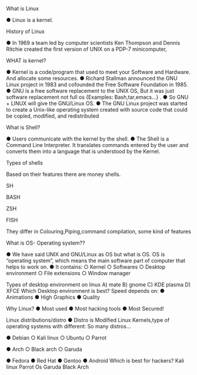 What is Linux

● Linux is a kernel.

History of Linux

● In 1969 a team led by computer scientists Ken Thompson and Dennis Ritchie created the first version of UNIX on a PDP-7 minicomputer,

WHAT is kernel?

● Kernel is a code/program that used to meet your Software and Hardware. And allocate some resources.
● Richard Stallman announced the GNU Linux project in 1983 and cofounded the Free Software Foundation in 1985. 
● GNU is a free software replacement to the UNIX OS, But it was just software replacement not full os {Examples: Bash,tar,emacs…} .
● So GNU + LINUX will give the GNU/Linux OS. 
● The GNU Linux project was started to create a Unix-like operating system created with source code that could be copied, modified, and redistributed

What is Shell?

● Users communicate with the kernel by the shell. 
● The Shell is a Command Line Interpreter. It translates commands entered by the user and converts them into a language that is understood by the Kernel.

Types of shells

Based on their features there are money shells.

SH

BASH

ZSH

FISH

They differ in Colouring,Piping,command compilation, some kind of features

What is OS- Operating system??

● We have said UNIX and GNU/Linux as OS but what is OS. OS is “operating system”, which means the main software part of computer that helps to work on. ● It contains: ○ Kernel ○ Softwares ○ Desktop environment ○ File extensions ○ Window manager

Types of desktop environment on linux
A) mate
B) gnome
C) KDE plasma
D) XFCE
Which Desktop environment is best?
Speed depends on: ● Animations ● High Graphics ● Quality

Why Linux?
● Most used ● Most hacking tools ● Most Secured!

Linux distributions/distro
● Distro is Modified Linux Kernels,type of operating systems with different: So many distros…

● Debian
○ Kali linux ○ Ubuntu ○ Parrot

● Arch
○ Black arch ○ Garuda

● Fedora
● Red Hat
● Gentoo
● Android
Which is best for hackers?
Kali linux
Parrot Os
Garuda
Black Arch

